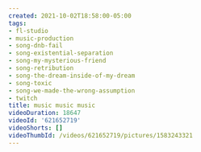 ```yaml
---
created: 2021-10-02T18:58:00-05:00
tags:
- fl-studio
- music-production
- song-dnb-fail
- song-existential-separation
- song-my-mysterious-friend
- song-retribution
- song-the-dream-inside-of-my-dream
- song-toxic
- song-we-made-the-wrong-assumption
- twitch
title: music music music
videoDuration: 18647
videoId: '621652719'
videoShorts: []
videoThumbId: /videos/621652719/pictures/1583243321
---
```

